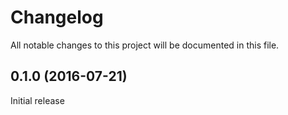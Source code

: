 # Changelog

All notable changes to this project will be documented in this file.

0.1.0 (2016-07-21)
------------------
Initial release


